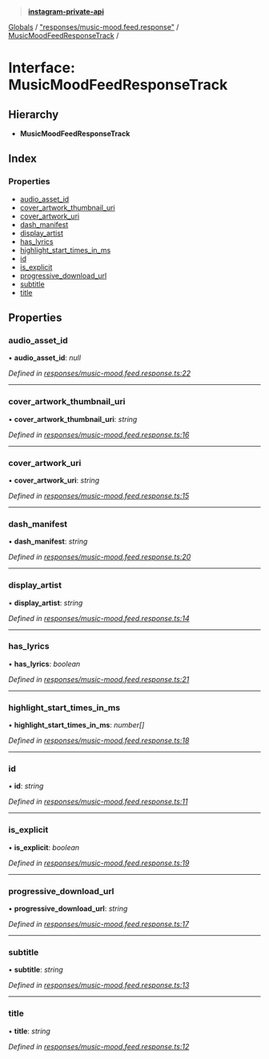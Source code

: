 > **[instagram-private-api](../README.md)**

[Globals](../README.md) / ["responses/music-mood.feed.response"](../modules/_responses_music_mood_feed_response_.md) / [MusicMoodFeedResponseTrack](_responses_music_mood_feed_response_.musicmoodfeedresponsetrack.md) /

# Interface: MusicMoodFeedResponseTrack

## Hierarchy

- **MusicMoodFeedResponseTrack**

## Index

### Properties

- [audio_asset_id](_responses_music_mood_feed_response_.musicmoodfeedresponsetrack.md#audio_asset_id)
- [cover_artwork_thumbnail_uri](_responses_music_mood_feed_response_.musicmoodfeedresponsetrack.md#cover_artwork_thumbnail_uri)
- [cover_artwork_uri](_responses_music_mood_feed_response_.musicmoodfeedresponsetrack.md#cover_artwork_uri)
- [dash_manifest](_responses_music_mood_feed_response_.musicmoodfeedresponsetrack.md#dash_manifest)
- [display_artist](_responses_music_mood_feed_response_.musicmoodfeedresponsetrack.md#display_artist)
- [has_lyrics](_responses_music_mood_feed_response_.musicmoodfeedresponsetrack.md#has_lyrics)
- [highlight_start_times_in_ms](_responses_music_mood_feed_response_.musicmoodfeedresponsetrack.md#highlight_start_times_in_ms)
- [id](_responses_music_mood_feed_response_.musicmoodfeedresponsetrack.md#id)
- [is_explicit](_responses_music_mood_feed_response_.musicmoodfeedresponsetrack.md#is_explicit)
- [progressive_download_url](_responses_music_mood_feed_response_.musicmoodfeedresponsetrack.md#progressive_download_url)
- [subtitle](_responses_music_mood_feed_response_.musicmoodfeedresponsetrack.md#subtitle)
- [title](_responses_music_mood_feed_response_.musicmoodfeedresponsetrack.md#title)

## Properties

### audio_asset_id

• **audio_asset_id**: _null_

_Defined in [responses/music-mood.feed.response.ts:22](https://github.com/realinstadude/instagram-private-api/blob/4ae8fec/src/responses/music-mood.feed.response.ts#L22)_

---

### cover_artwork_thumbnail_uri

• **cover_artwork_thumbnail_uri**: _string_

_Defined in [responses/music-mood.feed.response.ts:16](https://github.com/realinstadude/instagram-private-api/blob/4ae8fec/src/responses/music-mood.feed.response.ts#L16)_

---

### cover_artwork_uri

• **cover_artwork_uri**: _string_

_Defined in [responses/music-mood.feed.response.ts:15](https://github.com/realinstadude/instagram-private-api/blob/4ae8fec/src/responses/music-mood.feed.response.ts#L15)_

---

### dash_manifest

• **dash_manifest**: _string_

_Defined in [responses/music-mood.feed.response.ts:20](https://github.com/realinstadude/instagram-private-api/blob/4ae8fec/src/responses/music-mood.feed.response.ts#L20)_

---

### display_artist

• **display_artist**: _string_

_Defined in [responses/music-mood.feed.response.ts:14](https://github.com/realinstadude/instagram-private-api/blob/4ae8fec/src/responses/music-mood.feed.response.ts#L14)_

---

### has_lyrics

• **has_lyrics**: _boolean_

_Defined in [responses/music-mood.feed.response.ts:21](https://github.com/realinstadude/instagram-private-api/blob/4ae8fec/src/responses/music-mood.feed.response.ts#L21)_

---

### highlight_start_times_in_ms

• **highlight_start_times_in_ms**: _number[]_

_Defined in [responses/music-mood.feed.response.ts:18](https://github.com/realinstadude/instagram-private-api/blob/4ae8fec/src/responses/music-mood.feed.response.ts#L18)_

---

### id

• **id**: _string_

_Defined in [responses/music-mood.feed.response.ts:11](https://github.com/realinstadude/instagram-private-api/blob/4ae8fec/src/responses/music-mood.feed.response.ts#L11)_

---

### is_explicit

• **is_explicit**: _boolean_

_Defined in [responses/music-mood.feed.response.ts:19](https://github.com/realinstadude/instagram-private-api/blob/4ae8fec/src/responses/music-mood.feed.response.ts#L19)_

---

### progressive_download_url

• **progressive_download_url**: _string_

_Defined in [responses/music-mood.feed.response.ts:17](https://github.com/realinstadude/instagram-private-api/blob/4ae8fec/src/responses/music-mood.feed.response.ts#L17)_

---

### subtitle

• **subtitle**: _string_

_Defined in [responses/music-mood.feed.response.ts:13](https://github.com/realinstadude/instagram-private-api/blob/4ae8fec/src/responses/music-mood.feed.response.ts#L13)_

---

### title

• **title**: _string_

_Defined in [responses/music-mood.feed.response.ts:12](https://github.com/realinstadude/instagram-private-api/blob/4ae8fec/src/responses/music-mood.feed.response.ts#L12)_
